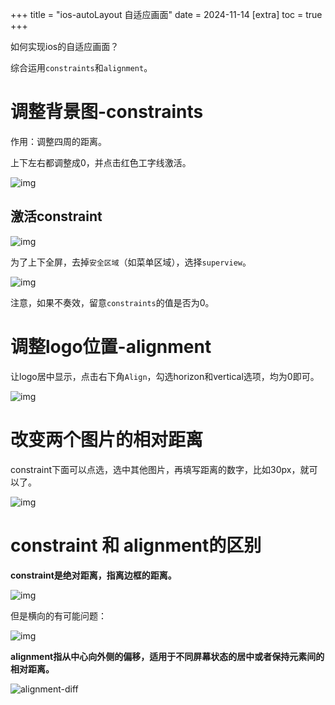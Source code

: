 +++
title = "ios-autoLayout 自适应画面"
date = 2024-11-14
[extra]
toc = true
+++

如何实现ios的自适应画面？

综合运用`constraints`和`alignment`。

# 调整背景图-constraints

作用：调整四周的距离。

上下左右都调整成0，并点击红色工字线激活。

![img](https://linxz-aliyun.oss-cn-shenzhen.aliyuncs.com/images/202411141134324.png)

## 激活constraint

![img](https://linxz-aliyun.oss-cn-shenzhen.aliyuncs.com/images/202411141137548.png)

为了上下全屏，去掉`安全区域`（如菜单区域），选择`superview`。

![img](https://linxz-aliyun.oss-cn-shenzhen.aliyuncs.com/images/202411141145465.png)

注意，如果不奏效，留意`constraints`的值是否为0。

# 调整logo位置-alignment

让logo居中显示，点击右下角`Align`，勾选horizon和vertical选项，均为0即可。

![img](https://linxz-aliyun.oss-cn-shenzhen.aliyuncs.com/images/202411141412458.png)

# 改变两个图片的相对距离

constraint下面可以点选，选中其他图片，再填写距离的数字，比如30px，就可以了。

![img](https://linxz-aliyun.oss-cn-shenzhen.aliyuncs.com/images/202411141424916.png)


# constraint 和 alignment的区别

**constraint是绝对距离，指离边框的距离。**

![img](https://linxz-aliyun.oss-cn-shenzhen.aliyuncs.com/images/202411141416506.png)

但是横向的有可能问题：

![img](https://linxz-aliyun.oss-cn-shenzhen.aliyuncs.com/images/202411141416638.png)

**alignment指从中心向外侧的偏移，适用于不同屏幕状态的居中或者保持元素间的相对距离。**

![alignment-diff](https://linxz-aliyun.oss-cn-shenzhen.aliyuncs.com/images/202411141418480.png)
